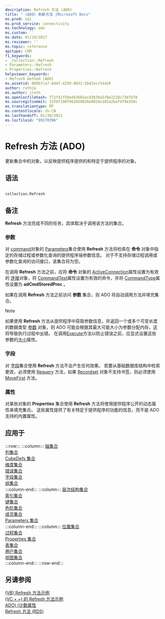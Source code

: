 ```yaml
---
description: Refresh 方法 (ADO)
title: " (ADO) 刷新方法 |Microsoft Docs"
ms.prod: sql
ms.prod_service: connectivity
ms.technology: ado
ms.custom: ''
ms.date: 01/19/2017
ms.reviewer: ''
ms.topic: reference
apitype: COM
f1_keywords:
- _Collection::Refresh
- Parameters::Refresh
- Properties::Refresh
helpviewer_keywords:
- Refresh method [ADO]
ms.assetid: 089b7ca7-684f-4259-8032-5bd1ecc54426
author: rothja
ms.author: jroth
ms.openlocfilehash: f72f41f58ed43665acd3838a5f8e2228c736fd78
ms.sourcegitcommit: 33f0f190f962059826e002be165a2bef4f9e350c
ms.translationtype: MT
ms.contentlocale: zh-CN
ms.lasthandoff: 01/30/2021
ms.locfileid: "99170396"
---
```

# <a name="refresh-method-ado"></a>Refresh 方法 (ADO)
更新集合中的对象，以反映提供程序提供的和特定于提供程序的对象。  
  
## <a name="syntax"></a>语法  
  
```  
  
collection.Refresh  
```  
  
## <a name="remarks"></a>备注  
 **Refresh** 方法完成不同的任务，具体取决于调用该方法的集合。  
  
### <a name="parameters"></a>参数  
 对 [command](./command-object-ado.md)对象的 [Parameters](./parameters-collection-ado.md)集合使用 **Refresh** 方法将检索在 **命令** 对象中指定的存储过程或参数化查询的提供程序端参数信息。 对于不支持存储过程调用或参数化查询的访问接口，该集合将为空。  
  
 在调用 **Refresh** 方法之前，应将 **命令** 对象的 [ActiveConnection](./activeconnection-property-ado.md)属性设置为有效的 [连接](./connection-object-ado.md)对象，将 [CommandText](./commandtext-property-ado.md)属性设置为有效的命令，并将 [CommandType](./commandtype-property-ado.md)属性设置为 **adCmdStoredProc** 。  
  
 如果在调用 **Refresh** 方法之前访问 **参数** 集合，则 ADO 将自动调用方法并填充集合。  
  
> [!NOTE]
>  如果使用 **Refresh** 方法从提供程序中获取参数信息，并返回一个或多个可变长度的数据类型 [参数](./parameter-object.md) 对象，则 ADO 可能会根据其最大可能大小为参数分配内存，这将导致执行过程中出错。 在调用[Execute](./execute-method-ado-command.md)方法以防止错误之前，应显式设置这些参数的[大小](./size-property-ado-parameter.md)属性。  
  
### <a name="fields"></a>字段  
 对 [字段](./fields-collection-ado.md)集合使用 **Refresh** 方法不会产生任何效果。 若要从基础数据库结构中检索更改，必须使用 [Requery](./requery-method.md) 方法，如果 [Recordset](./recordset-object-ado.md) 对象不支持书签，则必须使用 [MoveFirst](./movefirst-movelast-movenext-and-moveprevious-methods-ado.md) 方法。  
  
### <a name="properties"></a>属性  
 对某些对象的 **Properties** 集合使用 **Refresh** 方法将使用提供程序公开的动态属性来填充集合。 这些属性提供了有关特定于提供程序的功能的信息，而不是 ADO 支持的内置属性。  
  
## <a name="applies-to"></a>应用于  

:::row:::
    :::column:::
        [轴集合](../ado-md-api/axes-collection-ado-md.md)  
        [列集合](../adox-api/columns-collection-adox.md)  
        [CubeDefs 集合](../ado-md-api/cubedefs-collection-ado-md.md)  
        [维度集合](../ado-md-api/dimensions-collection-ado-md.md)  
        [错误集合](./errors-collection-ado.md)  
        [字段集合](./fields-collection-ado.md)  
        [组集合](../adox-api/groups-collection-adox.md)  
    :::column-end:::
    :::column:::
        [层次结构集合](../ado-md-api/hierarchies-collection-ado-md.md)  
        [索引集合](../adox-api/indexes-collection-adox.md)  
        [键集合](../adox-api/keys-collection-adox.md)  
        [色阶集合](../ado-md-api/levels-collection-ado-md.md)  
        [成员集合](../ado-md-api/members-collection-ado-md.md)  
        [Parameters 集合](./parameters-collection-ado.md)  
    :::column-end:::
    :::column:::
        [位置集合](../ado-md-api/positions-collection-ado-md.md)  
        [过程集合](../adox-api/procedures-collection-adox.md)  
        [Properties 集合](./properties-collection-ado.md)  
        [表集合](../adox-api/tables-collection-adox.md)  
        [用户集合](../adox-api/users-collection-adox.md)  
        [视图集合](../adox-api/views-collection-adox.md)  
    :::column-end:::
:::row-end:::

## <a name="see-also"></a>另请参阅  
 [ (VB) Refresh 方法示例 ](./refresh-method-example-vb.md)   
 [ (VC + +) 的 Refresh 方法示例 ](./refresh-method-example-vc.md)   
 [ADO)  (计数属性 ](./count-property-ado.md)   
 [Refresh 方法 (RDS)](../rds-api/refresh-method-rds.md)